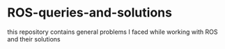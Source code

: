 # ROS-queries-and-solutions

this repository contains general problems I faced while working with ROS and their solutions
